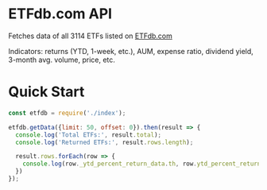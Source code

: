 # ETFdb.com API
Fetches data of all 3114 ETFs listed on [ETFdb.com](ETFdb.com)

Indicators: returns (YTD, 1-week, etc.), AUM, expense ratio, dividend yield, 3-month avg. volume, price, etc.

# Quick Start
```javascript
const etfdb = require('./index');

etfdb.getData({limit: 50, offset: 0}).then(result => {
  console.log('Total ETFs:', result.total);
  console.log('Returned ETFs:', result.rows.length);

  result.rows.forEach(row => {
    console.log(row._ytd_percent_return_data.th, row.ytd_percent_return);
  })
});
```